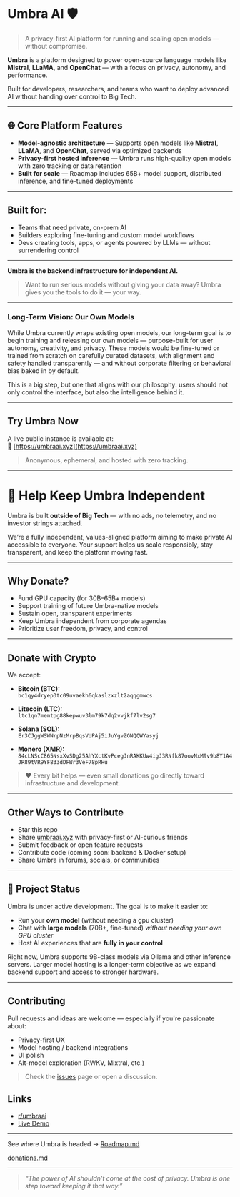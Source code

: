 # Umbra AI 🛡️

>  A privacy-first AI platform for running and scaling open models — without compromise.

**Umbra** is a platform designed to power open-source language models like **Mistral**, **LLaMA**, and **OpenChat** — with a focus on privacy, autonomy, and performance.

Built for developers, researchers, and teams who want to deploy advanced AI without handing over control to Big Tech.

---

## 🌐 Core Platform Features

-  **Model-agnostic architecture** — Supports open models like **Mistral**, **LLaMA**, and **OpenChat**, served via optimized backends
-  **Privacy-first hosted inference** — Umbra runs high-quality open models with zero tracking or data retention
-  **Built for scale** — Roadmap includes 65B+ model support, distributed inference, and fine-tuned deployments

---

## Built for:

- Teams that need private, on-prem AI
- Builders exploring fine-tuning and custom model workflows
- Devs creating tools, apps, or agents powered by LLMs — without surrendering control

---

**Umbra is the backend infrastructure for independent AI.**

> Want to run serious models without giving your data away? Umbra gives you the tools to do it — your way.

---

###  Long-Term Vision: Our Own Models

While Umbra currently wraps existing open models, our long-term goal is to begin training and releasing our own models — purpose-built for user autonomy, creativity, and privacy. These models would be fine-tuned or trained from scratch on carefully curated datasets, with alignment and safety handled transparently — and without corporate filtering or behavioral bias baked in by default.

This is a big step, but one that aligns with our philosophy: users should not only control the interface, but also the intelligence behind it.

---

##  Try Umbra Now

A live public instance is available at:  
🔗 [https://umbraai.xyz](https://umbraai.xyz)

> Anonymous, ephemeral, and hosted with zero tracking.

---

# 💸 Help Keep Umbra Independent

Umbra is built **outside of Big Tech** — with no ads, no telemetry, and no investor strings attached.

We’re a fully independent, values-aligned platform aiming to make private AI accessible to everyone. Your support helps us scale responsibly, stay transparent, and keep the platform moving fast.

---

## Why Donate?

-  Fund GPU capacity (for 30B–65B+ models)
-  Support training of future Umbra-native models
-  Sustain open, transparent experiments
-  Keep Umbra independent from corporate agendas
-  Prioritize user freedom, privacy, and control

---

## Donate with Crypto

We accept:

- **Bitcoin (BTC):**  
  `bc1qy4dryep3tc09uvaekh6qkaslzxzlt2aqqgmwcs`

- **Litecoin (LTC):**  
  `ltc1qn7memtpg88kepwuv3lm79k7dq2vvjkf7lv2sg7`

- **Solana (SOL):**  
  `Er3CJggWSWNrpNzMrpBqsVUPAj5iJuYgvZGNQQWYasyj`

- **Monero (XMR):**  
  `84cLNScC865NsxXvSDg25AhYXctKvPcegJnRAKKUw4igJ3RNfk87oovNxM9v9b8Y1A4JR89tVR9YF833dDFWr3VeF78pRHu`

> ❤️ Every bit helps — even small donations go directly toward infrastructure and development.

---

##  Other Ways to Contribute

-  Star this repo
-  Share [umbraai.xyz](https://umbraai.xyz) with privacy-first or AI-curious friends
-  Submit feedback or open feature requests
-  Contribute code (coming soon: backend & Docker setup)
-  Share Umbra in forums, socials, or communities
---

## 🚧 Project Status

Umbra is under active development. The goal is to make it easier to:

- Run your **own model** (without needing a gpu cluster)
- Chat with **large models** (70B+, fine-tuned) *without needing your own GPU cluster*
- Host AI experiences that are **fully in your control**

Right now, Umbra supports 9B-class models via Ollama and other inference servers. Larger model hosting is a longer-term objective as we expand backend support and access to stronger hardware.

---

##  Contributing

Pull requests and ideas are welcome — especially if you're passionate about:
- Privacy-first UX
- Model hosting / backend integrations
- UI polish
- Alt-model exploration (RWKV, Mixtral, etc.)

> Check the [issues](https://github.com/umbra-ai1/umbra-ai/issues) page or open a discussion.


## Links

- [r/umbraai](https://www.reddit.com/r/umbraai/)
- [Live Demo](https://umbraai.xyz)
---

 See where Umbra is headed → [Roadmap.md](./docs/Roadmap.md)

[donations.md](./docs/donations.md)

---

> _“The power of AI shouldn’t come at the cost of privacy. Umbra is one step toward keeping it that way.”_

